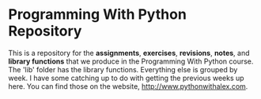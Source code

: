 # Programming With Python Repository

This is a repository for the **assignments**, **exercises**, **revisions**, **notes**, and **library functions** that we produce in the Programming With Python course. The 'lib' folder has the library functions.  Everything else is grouped by week.  I have some catching up to do with getting the previous weeks up here.  You can find those on the website, http://www.pythonwithalex.com.
